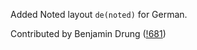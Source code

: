 Added Noted layout `de(noted)` for German.

Contributed by Benjamin Drung ([!681](https://gitlab.freedesktop.org/xkeyboard-config/xkeyboard-config/-/merge_requests/681))
